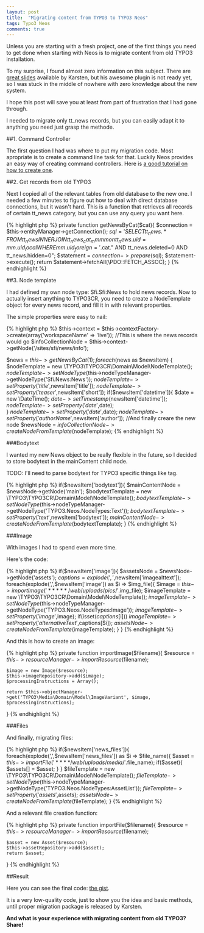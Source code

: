 ```yaml
---
layout: post
title:  "Migrating content from TYPO3 to TYPO3 Neos"
tags: Typo3 Neos
comments: true
---
```






Unless you are starting with a fresh project, one of the first things you need to get done when starting with Neos is to migrate content from old TYPO3 installation.

To my surprise, I found almost zero information on this subject. There are [great slides](https://speakerdeck.com/kdambekalns/migrating-from-typo3-cms-to-typo3-neos) available by Karsten, but his awesome plugin is not ready yet, so I was stuck in the middle of nowhere with zero knowledge about the new system.

I hope this post will save you at least from part of frustration that I had gone through.

I needed to migrate only tt_news records, but you can easily adapt it to anything you need just grasp the methode.

##1. Command Controller

The first question I had was where to put my migration code. Most apropriate is to create a command line task for that. Luckily Neos provides an easy way of creating command controllers. Here is [a good tutorial on how to create one](http://www.matthias-witte.net/create-your-own-typo3-flow-command-line-controller/2012/11/).

##2. Get records from old TYPO3

Next I copied all of the relevant tables from old database to the new one.
I needed a few minutes to figure out how to deal with direct database connections, but it wasn't hard. This is a function that retrieves all records of certain tt_news category, but you can use any query you want here.

{% highlight php %}
private function getNewsByCat($cat){
	$connection = $this->entityManager->getConnection();
	$sql = 'SELECT tt_news.* FROM tt_news
INNER JOIN tt_news_cat_mm mm on tt_news.uid = mm.uid_local 
WHERE mm.uid_foreign = '.$cat." AND tt_news.deleted=0 AND tt_news.hidden=0";
	$statement = $connection->prepare($sql);
	$statement->execute();
	return $statement->fetchAll(\PDO::FETCH_ASSOC);
}
{% endhighlight %}

##3. Node template

I had defined my own node type: Sfi.Sfi:News to hold news records. Now to actually insert anything to TYPO3CR, you need to create a NodeTemplate object for every news record, and fill it in with relevant properties.

The simple properties were easy to nail:

{% highlight php %}
$this->context = $this->contextFactory->create(array('workspaceName' => 'live'));
//This is where the news records would go
$infoCollectionNode = $this->context->getNode('/sites/sfi/news/info');

 $news = $this->getNewsByCat(1);
        foreach ($news as $newsItem) {
        	$nodeTemplate = new \TYPO3\TYPO3CR\Domain\Model\NodeTemplate();
        	$nodeTemplate->setNodeType($this->nodeTypeManager->getNodeType('Sfi.News:News'));
        	$nodeTemplate->setProperty('title',$newsItem['title']);
        	$nodeTemplate->setProperty('teaser',$newsItem['short']);
        	if($newsItem['datetime']){
        		$date = new \DateTime();
        		$date->setTimestamp($newsItem['datetime']);
        		$nodeTemplate->setProperty('date',$date);        		
        	}
        	$nodeTemplate->setProperty('date',$date);
        	$nodeTemplate->setProperty('authorName',$newsItem['author']);
        	//And finally creare the new node
        	$newsNode = $infoCollectionNode->createNodeFromTemplate($nodeTemplate);
{% endhighlight %}

###Bodytext

I wanted my new News object to be really flexible in the future, so I decided to store bodytext in the mainContent child node.

TODO: I'll need to parse bodytext for TYPO3 specific things like <link> tag.

{% highlight php %}
if($newsItem['bodytext']){
	$mainContentNode = $newsNode->getNode('main');
	$bodytextTemplate = new \TYPO3\TYPO3CR\Domain\Model\NodeTemplate();
	$bodytextTemplate->setNodeType($this->nodeTypeManager->getNodeType('TYPO3.Neos.NodeTypes:Text'));
	$bodytextTemplate->setProperty('text',$newsItem['bodytext']);
	$mainContentNode->createNodeFromTemplate($bodytextTemplate);
}
{% endhighlight %}

###Image

With images I had to spend even more time.

Here's the code:

{% highlight php %}
if($newsItem['image']){
	$assetsNode = $newsNode->getNode('assets');
	$captions = explode(',',$newsItem['imagealttext']);
	foreach(explode(',',$newsItem['image']) as $i => $img_file){
		$image = $this->importImage('*****/web/uploads/pics/'.$img_file);
		$imageTemplate = new \TYPO3\TYPO3CR\Domain\Model\NodeTemplate();
    	$imageTemplate->setNodeType($this->nodeTypeManager->getNodeType('TYPO3.Neos.NodeTypes:Image'));
    	$imageTemplate->setProperty('image',$image);
    	if(isset($captions[$i]))
    		$imageTemplate->setProperty('alternativeText',$captions[$i]);
    	$assetsNode->createNodeFromTemplate($imageTemplate);
	}
}
{% endhighlight %}

And this is how to create an image:

{% highlight php %}
private function importImage($filename){
	$resource = $this->resourceManager->importResource($filename);

	$image = new Image($resource);
	$this->imageRepository->add($image);
	$processingInstructions = Array();

	return $this->objectManager->get('TYPO3\Media\Domain\Model\ImageVariant', $image, $processingInstructions);
}
{% endhighlight %}


###Files

And finally, migrating files:

{% highlight php %}
if($newsItem['news_files']){
	foreach(explode(',',$newsItem['news_files']) as $i => $file_name){
		$asset = $this->importFile('****/web/uploads/media/'.$file_name);
		if($asset){
			$assets[] = $asset;
		}
	}
	$fileTemplate = new \TYPO3\TYPO3CR\Domain\Model\NodeTemplate();
	$fileTemplate->setNodeType($this->nodeTypeManager->getNodeType('TYPO3.Neos.NodeTypes:AssetList'));
	$fileTemplate->setProperty('assets',$assets);
	$assetsNode->createNodeFromTemplate($fileTemplate);
}
{% endhighlight %}

And a relevant file creation function:

{% highlight php %}
private function importFile($filename){
	$resource = $this->resourceManager->importResource($filename);

	$asset = new Asset($resource);
	$this->assetRepository->add($asset);
	return $asset;
}
{% endhighlight %}


##Result

Here you can see the final code: [the gist](https://gist.github.com/dimaip/43d027f184e06f1cd37c).

It is a very low-quality code, just to show you the idea and basic methods, until proper migration package is released by Karsten.

**And what is your experience with migrating content from old TYPO3? Share!**
